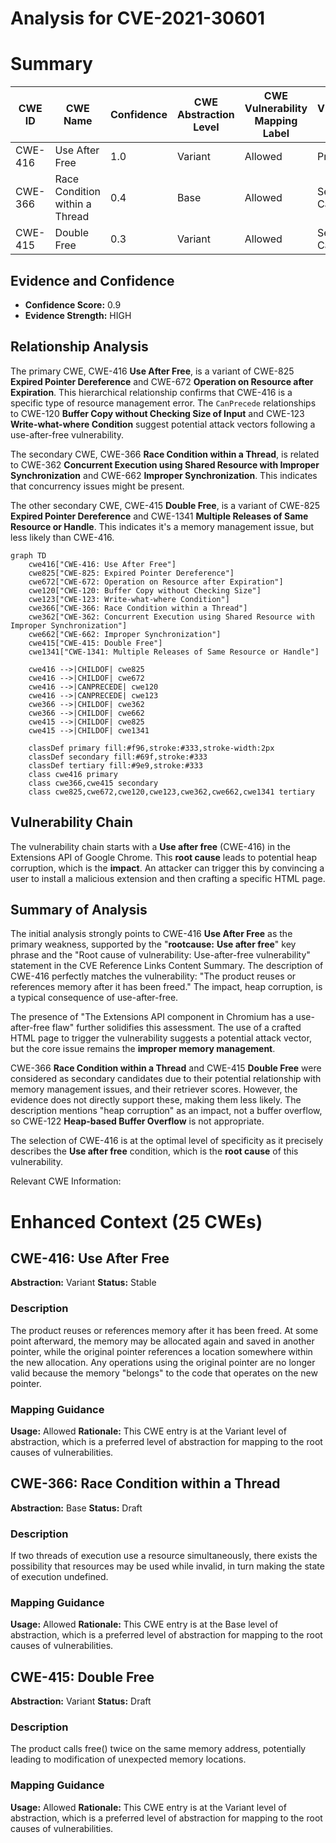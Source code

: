 # Analysis for CVE-2021-30601

# Summary
| CWE ID | CWE Name | Confidence | CWE Abstraction Level | CWE Vulnerability Mapping Label | CWE-Vulnerability Mapping Notes |
|---|---|---|---|---|---|
| CWE-416 | Use After Free | 1.0 | Variant | Allowed | Primary CWE |
| CWE-366 | Race Condition within a Thread | 0.4 | Base | Allowed | Secondary Candidate |
| CWE-415 | Double Free | 0.3 | Variant | Allowed | Secondary Candidate |

## Evidence and Confidence

*   **Confidence Score:** 0.9
*   **Evidence Strength:** HIGH

## Relationship Analysis
The primary CWE, CWE-416 **Use After Free**, is a variant of CWE-825 **Expired Pointer Dereference** and CWE-672 **Operation on Resource after Expiration**. This hierarchical relationship confirms that CWE-416 is a specific type of resource management error. The `CanPrecede` relationships to CWE-120 **Buffer Copy without Checking Size of Input** and CWE-123 **Write-what-where Condition** suggest potential attack vectors following a use-after-free vulnerability.

The secondary CWE, CWE-366 **Race Condition within a Thread**, is related to CWE-362 **Concurrent Execution using Shared Resource with Improper Synchronization** and CWE-662 **Improper Synchronization**. This indicates that concurrency issues might be present.

The other secondary CWE, CWE-415 **Double Free**, is a variant of CWE-825 **Expired Pointer Dereference** and CWE-1341 **Multiple Releases of Same Resource or Handle**. This indicates it's a memory management issue, but less likely than CWE-416.

```mermaid
graph TD
    cwe416["CWE-416: Use After Free"]
    cwe825["CWE-825: Expired Pointer Dereference"]
    cwe672["CWE-672: Operation on Resource after Expiration"]
    cwe120["CWE-120: Buffer Copy without Checking Size"]
    cwe123["CWE-123: Write-what-where Condition"]
    cwe366["CWE-366: Race Condition within a Thread"]
    cwe362["CWE-362: Concurrent Execution using Shared Resource with Improper Synchronization"]
    cwe662["CWE-662: Improper Synchronization"]
    cwe415["CWE-415: Double Free"]
    cwe1341["CWE-1341: Multiple Releases of Same Resource or Handle"]

    cwe416 -->|CHILDOF| cwe825
    cwe416 -->|CHILDOF| cwe672
    cwe416 -->|CANPRECEDE| cwe120
    cwe416 -->|CANPRECEDE| cwe123
    cwe366 -->|CHILDOF| cwe362
    cwe366 -->|CHILDOF| cwe662
    cwe415 -->|CHILDOF| cwe825
    cwe415 -->|CHILDOF| cwe1341

    classDef primary fill:#f96,stroke:#333,stroke-width:2px
    classDef secondary fill:#69f,stroke:#333
    classDef tertiary fill:#9e9,stroke:#333
    class cwe416 primary
    class cwe366,cwe415 secondary
    class cwe825,cwe672,cwe120,cwe123,cwe362,cwe662,cwe1341 tertiary
```

## Vulnerability Chain
The vulnerability chain starts with a **Use after free** (CWE-416) in the Extensions API of Google Chrome. This **root cause** leads to potential heap corruption, which is the **impact**. An attacker can trigger this by convincing a user to install a malicious extension and then crafting a specific HTML page.

## Summary of Analysis
The initial analysis strongly points to CWE-416 **Use After Free** as the primary weakness, supported by the "**rootcause:** **Use after free**" key phrase and the "Root cause of vulnerability: Use-after-free vulnerability" statement in the CVE Reference Links Content Summary. The description of CWE-416 perfectly matches the vulnerability: "The product reuses or references memory after it has been freed." The impact, heap corruption, is a typical consequence of use-after-free.

The presence of "The Extensions API component in Chromium has a use-after-free flaw" further solidifies this assessment. The use of a crafted HTML page to trigger the vulnerability suggests a potential attack vector, but the core issue remains the **improper memory management**.

CWE-366 **Race Condition within a Thread** and CWE-415 **Double Free** were considered as secondary candidates due to their potential relationship with memory management issues, and their retriever scores. However, the evidence does not directly support these, making them less likely. The description mentions "heap corruption" as an impact, not a buffer overflow, so CWE-122 **Heap-based Buffer Overflow** is not appropriate.

The selection of CWE-416 is at the optimal level of specificity as it precisely describes the **Use after free** condition, which is the **root cause** of this vulnerability.

Relevant CWE Information:

# Enhanced Context (25 CWEs)

## CWE-416: Use After Free
**Abstraction:** Variant
**Status:** Stable

### Description
The product reuses or references memory after it has been freed. At some point afterward, the memory may be allocated again and saved in another pointer, while the original pointer references a location somewhere within the new allocation. Any operations using the original pointer are no longer valid because the memory "belongs" to the code that operates on the new pointer.

### Mapping Guidance
**Usage:** Allowed
**Rationale:** This CWE entry is at the Variant level of abstraction, which is a preferred level of abstraction for mapping to the root causes of vulnerabilities.

## CWE-366: Race Condition within a Thread
**Abstraction:** Base
**Status:** Draft

### Description
If two threads of execution use a resource simultaneously, there exists the possibility that resources may be used while invalid, in turn making the state of execution undefined.

### Mapping Guidance
**Usage:** Allowed
**Rationale:** This CWE entry is at the Base level of abstraction, which is a preferred level of abstraction for mapping to the root causes of vulnerabilities.

## CWE-415: Double Free
**Abstraction:** Variant
**Status:** Draft

### Description
The product calls free() twice on the same memory address, potentially leading to modification of unexpected memory locations.

### Mapping Guidance
**Usage:** Allowed
**Rationale:** This CWE entry is at the Variant level of abstraction, which is a preferred level of abstraction for mapping to the root causes of vulnerabilities.